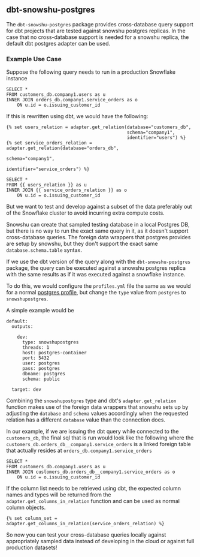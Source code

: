 
## dbt-snowshu-postgres

The `dbt-snowshu-postgres` package provides cross-database query support for dbt projects that are tested against snowshu postgres replicas. In the case that no cross-database support is needed for a snowshu replica, the default dbt postgres adapter can be used.

### Example Use Case

Suppose the following query needs to run in a production Snowflake instance

```
SELECT *
FROM customers_db.company1.users as u
INNER JOIN orders_db.company1.service_orders as o
    ON u.id = o.issuing_customer_id
```

If this is rewritten using dbt, we would have the following:

```
{% set users_relation = adapter.get_relation(database="customers_db",
                                             schema="company1",
                                             identifier="users") %}
{% set service_orders_relation = adapter.get_relation(database="orders_db",
                                                      schema="company1",
                                                      identifier="service_orders") %}

SELECT *
FROM {{ users_relation }} as u
INNER JOIN {{ service_orders_relation }} as o
    ON u.id = o.issuing_customer_id
```

But we want to test and develop against a subset of the data preferably out of 
the Snowflake cluster to avoid incurring extra compute costs.

Snowshu can create that sampled testing database in a local Postgres DB, but there is no
way to run the exact same query in it, as it doesn't support cross-database queries.
The foreign data wrappers that postgres provides are setup by snowshu, but they
don't support the exact same `database.schema.table` syntax.

If we use the dbt version of the query along with the `dbt-snowshu-postgres` package,
the query can be executed against a snowshu postgres replica with the same results
as if it was executed against a snowflake instance.

To do this, we would configure the `profiles.yml` file the same as we would for
a normal [postgres profile](https://docs.getdbt.com/reference/warehouse-profiles/postgres-profile),
but change the `type` value from `postgres` to `snowshupostgres`.

A simple example would be
```
default:
  outputs:

    dev:
      type: snowshupostgres
      threads: 1
      host: postgres-container
      port: 5432
      user: postgres
      pass: postgres
      dbname: postgres
      schema: public

  target: dev
```

Combining the `snowshupostgres` type and dbt's `adapter.get_relation` function makes use of
the foreign data wrappers that snowshu sets up by adjusting the `database` and `schema`
values accordingly when the requested relation has a different `database` value than
the connection does.

In our example, if we are issuing the dbt query while connected to the `customers_db`,
the final sql that is run would look like the following where the 
`customers_db.orders_db__company1.service_orders` is a linked foreign table that actually
resides at `orders_db.company1.service_orders`

```
SELECT *
FROM customers_db.company1.users as u
INNER JOIN customers_db.orders_db__company1.service_orders as o
    ON u.id = o.issuing_customer_id
```

If the column list needs to be retrieved using dbt, the expected column names and types
will be returned from the `adapter.get_columns_in_relation` function and can be used as 
normal column objects.

```
{% set column_set = adapter.get_columns_in_relation(service_orders_relation) %}
```

So now you can test your cross-database queries locally against appropriately 
sampled data instead of developing in the cloud or against full production datasets!

